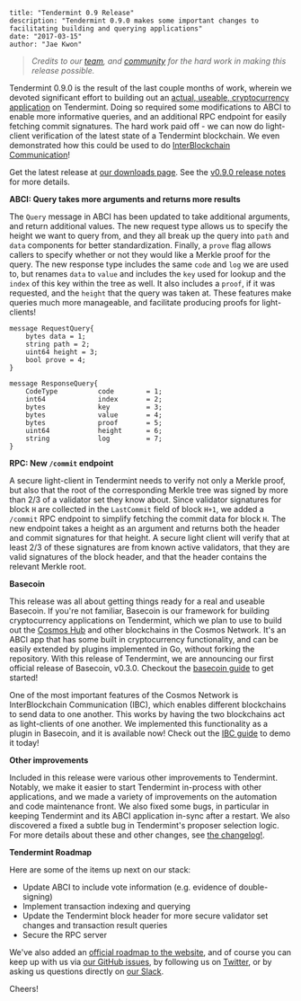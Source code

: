 ~~~
title: "Tendermint 0.9 Release"
description: "Tendermint 0.9.0 makes some important changes to facilitating building and querying applications"
date: "2017-03-15"
author: "Jae Kwon"
~~~

> *Credits to our [team](https://tendermint.com/about),
> and [community](http://forum.tendermint.com:3000/) for the hard work in making this
> release possible.*

Tendermint 0.9.0 is the result of the last couple months of work, 
wherein we devoted significant effort to building out an 
[actual, useable, cryptocurrency application](https://github.com/tendermint/basecoin) on Tendermint.
Doing so required some modifications to ABCI to enable more informative queries,
and an additional RPC endpoint for easily fetching commit signatures.
The hard work paid off - we can now do light-client verification of the latest state of a Tendermint blockchain.
We even demonstrated how this could be used to do [InterBlockchain Communication](https://github.com/tendermint/basecoin/blob/master/docs/guide/ibc.md)!

Get the latest release at [our downloads page](/intro/getting-started/download-tendermint).
See the [v0.9.0 release
notes](https://github.com/tendermint/tendermint/blob/master/CHANGELOG.md#090-march-6-2017) for more
details.

**ABCI: Query takes more arguments and returns more results**

The `Query` message in ABCI has been updated to take additional arguments, and return additional values.
The new request type allows us to specify the height we want to query from, and they all break up the query into `path` and `data` 
components for better standardization. Finally, a `prove` flag allows callers to specify whether or not they would like a Merkle proof for the query.
The new response type includes the same `code` and `log` we are used to, but renames `data` to `value` and includes the `key` used for lookup and the `index` of this key within the tree as well. It also includes a `proof`, if it was requested, and the `height` that the query was taken at. These features make queries much more manageable, and facilitate producing proofs for light-clients!

```
message RequestQuery{
	bytes data = 1;
	string path = 2;
	uint64 height = 3;
	bool prove = 4; 
}

message ResponseQuery{
	CodeType          code        = 1;
	int64             index       = 2;
	bytes             key         = 3;
	bytes             value       = 4;
	bytes             proof       = 5;
	uint64            height      = 6;
	string            log         = 7;
}
```


**RPC: New `/commit` endpoint**

A secure light-client in Tendermint needs to verify not only a Merkle proof, but also that the root of the corresponding Merkle tree was signed by more than 2/3 of a validator set they know about. Since validator signatures for block `H` are collected in the `LastCommit` field of block `H+1`, we added a `/commit` RPC endpoint to simplify fetching the commit data for block `H`. The new endpoint takes a height as an argument and returns both the header and commit signatures for that height. A secure light client will verify that at least 2/3 of these signatures are from known active validators, that they are valid signatures of the block header, and that the header contains the relevant Merkle root.

**Basecoin**

This release was all about getting things ready for a real and useable Basecoin. 
If you're not familiar, Basecoin is our framework for building cryptocurrency applications on Tendermint,
which we plan to use to build out the [Cosmos Hub](https://cosmos.network) and other blockchains in the Cosmos Network.
It's an ABCI app that has some built in cryptocurrency functionality, and can be easily extended by plugins implemented in Go, without forking the repository.
With this release of Tendermint, we are announcing our first official release of Basecoin, v0.3.0.
Checkout the [basecoin guide](https://github.com/tendermint/basecoin/blob/master/docs/guide/basecoin-basics.md) to get started!

One of the most important features of the Cosmos Network is InterBlockchain Communication (IBC), 
which enables different blockchains to send data to one another.
This works by having the two blockchains act as light-clients of one another. 
We implemented this functionality as a plugin in Basecoin, and it is available now!
Check out the [IBC guide](https://github.com/tendermint/basecoin/blob/master/docs/guide/ibc.md) to demo it today!

**Other improvements**

Included in this release were various other improvements to Tendermint.
Notably, we make it easier to start Tendermint in-process with other applications,
and we made a variety of improvements on the automation and code maintenance front.
We also fixed some bugs, in particular in keeping Tendermint and its ABCI application in-sync after a restart.
We also discovered a fixed a subtle bug in Tendermint's proposer selection logic.
For more details about these and other changes, see [the changelog!](https://github.com/tendermint/tendermint/blob/master/CHANGELOG.md#090-march-6-2017).

**Tendermint Roadmap**

Here are some of the items up next on our stack:

* Update ABCI to include vote information (e.g. evidence of double-signing)
* Implement transaction indexing and querying
* Update the Tendermint block header for more secure validator set changes and transaction result queries
* Secure the RPC server

We've also added an [official roadmap to the website](/docs/roadmap),
and of course you can keep up with us via [our GitHub issues](https://github.com/tendermint/tendermint/issues), 
by following us on [Twitter](http://twitter.com/tendermint_team), or by asking us questions directly on
[our Slack](http://forum.tendermint.com:3000/).

Cheers!
